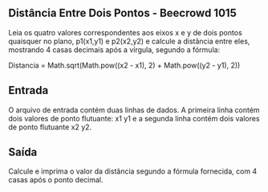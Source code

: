 ## Distância Entre Dois Pontos - Beecrowd 1015

Leia os quatro valores correspondentes aos eixos x e y de dois pontos quaisquer no plano, p1(x1,y1) e p2(x2,y2) e calcule a distância entre eles, mostrando 4 casas decimais após a vírgula, segundo a fórmula:

Distancia = Math.sqrt(Math.pow((x2 - x1), 2) + Math.pow((y2 - y1), 2))

## Entrada
O arquivo de entrada contém duas linhas de dados. A primeira linha contém dois valores de ponto flutuante: x1 y1 e a segunda linha contém dois valores de ponto flutuante x2 y2.

## Saída
Calcule e imprima o valor da distância segundo a fórmula fornecida, com 4 casas após o ponto decimal.
